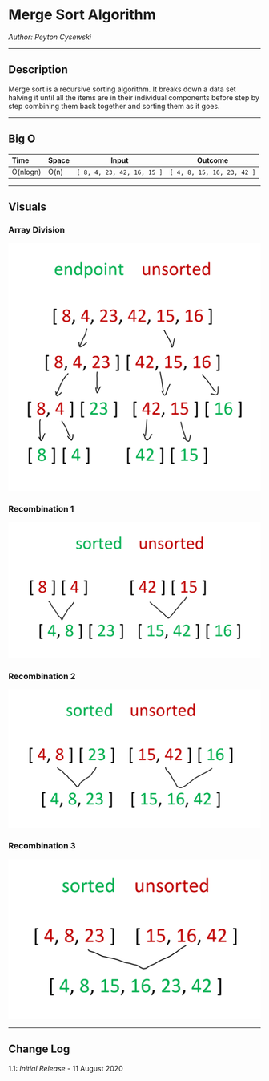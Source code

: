 # Merge Sort Algorithm

*Author: Peyton Cysewski*

---

## Description
Merge sort is a recursive sorting algorithm. It breaks down a data set halving it until all the items are in their individual components before step by step combining them back together and sorting them as it goes.

---

## Big O

| Time | Space | Input | Outcome |
| :----------- | :----------- | :-------------: | :-------------: |
| O(nlogn) | O(n) | `[ 8, 4, 23, 42, 16, 15 ]` | `[ 4, 8, 15, 16, 23, 42 ]` |

---

## Visuals

### Array Division
![Dividing the Array](./assets/Division.png)
</br>

### Recombination 1
![Combination Level 1](./assets/Combine1.png)
</br>

### Recombination 2
![Combination Level 2](./assets/Combine2.png)
</br>

### Recombination 3
![Combination Level 3](./assets/Combine3.png)

---

## Change Log
1.1: *Initial Release* - 11 August 2020